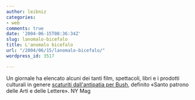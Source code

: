 ```yaml
---
author: leibniz
categories:
- web
comments: true
date: '2004-06-15T08:36:34Z'
slug: lanomalo-bicefalo
title: L'anomalo bicefalo
url: "/2004/06/15/lanomalo-bicefalo/"
wordpress_id: 3517

---
```

Un giornale ha elencato alcuni dei tanti film, spettacoli, libri e i prodotti culturali in genere [scaturiti dall'antipatia per Bush](http://www.newyorkmetro.com/nymetro/news/people/columns/intelligencer/9311/index.html), definito «Santo patrono delle Arti e delle Lettere».
NY Mag
